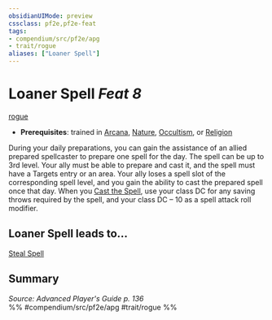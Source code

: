 ```yaml
---
obsidianUIMode: preview
cssclass: pf2e,pf2e-feat
tags:
- compendium/src/pf2e/apg
- trait/rogue
aliases: ["Loaner Spell"]
---
```

# Loaner Spell  *Feat 8*  
[rogue](Reference/Rules/Traits/rogue.md "Rogue Class Trait")  

- **Prerequisites**: trained in [Arcana](skills.md#Arcana), [Nature](skills.md#Nature), [Occultism](skills.md#Occultism), or [Religion](skills.md#Religion)

During your daily preparations, you can gain the assistance of an allied prepared spellcaster to prepare one spell for the day. The spell can be up to 3rd level. Your ally must be able to prepare and cast it, and the spell must have a Targets entry or an area. Your ally loses a spell slot of the corresponding spell level, and you gain the ability to cast the prepared spell once that day. When you [Cast the Spell](cast-a-spell.md), use your class DC for any saving throws required by the spell, and your class DC – 10 as a spell attack roll modifier.

## Loaner Spell leads to...

[Steal Spell](steal-spell-apg.md)

## Summary

*Source: Advanced Player's Guide p. 136*  
%% #compendium/src/pf2e/apg #trait/rogue %%